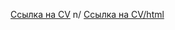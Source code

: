 [Ссылка на CV](https://Olexandir.github.io/rsschool-cv/cv)
n/
[Ссылка на CV/html](https://Olexandir.github.io/rsschool-cv/)
